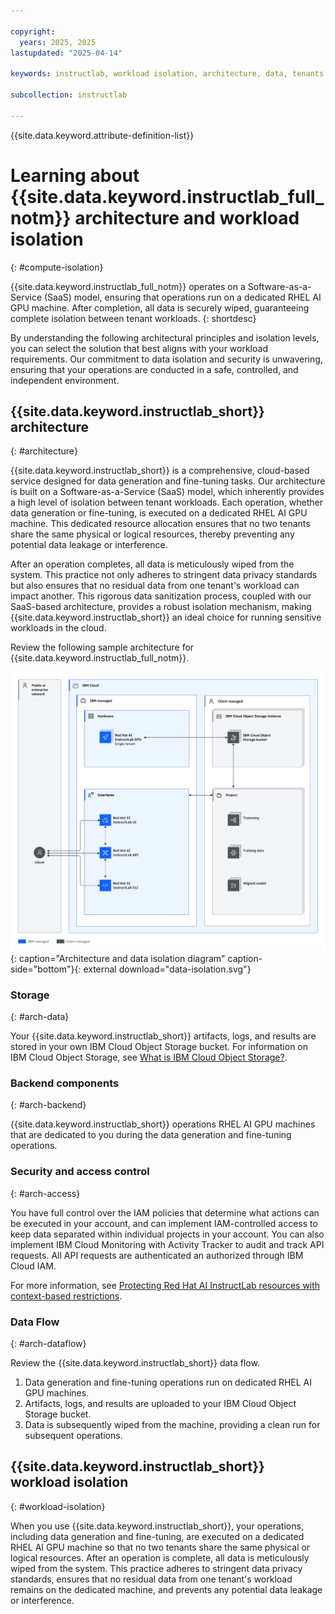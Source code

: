 ```yaml
---

copyright:
  years: 2025, 2025
lastupdated: "2025-04-14"

keywords: instructlab, workload isolation, architecture, data, tenants

subcollection: instructlab

---
```


{{site.data.keyword.attribute-definition-list}}

# Learning about {{site.data.keyword.instructlab_full_notm}} architecture and workload isolation
{: #compute-isolation}


{{site.data.keyword.instructlab_full_notm}} operates on a Software-as-a-Service (SaaS) model, ensuring that operations run on a dedicated RHEL AI GPU machine. After completion, all data is securely wiped, guaranteeing complete isolation between tenant workloads.
{: shortdesc}

By understanding the following architectural principles and isolation levels, you can select the solution that best aligns with your workload requirements. Our commitment to data isolation and security is unwavering, ensuring that your operations are conducted in a safe, controlled, and independent environment.

## {{site.data.keyword.instructlab_short}} architecture
{: #architecture}

{{site.data.keyword.instructlab_short}} is a comprehensive, cloud-based service designed for data generation and fine-tuning tasks. Our architecture is built on a Software-as-a-Service (SaaS) model, which inherently provides a high level of isolation between tenant workloads. Each operation, whether data generation or fine-tuning, is executed on a dedicated RHEL AI GPU machine. This dedicated resource allocation ensures that no two tenants share the same physical or logical resources, thereby preventing any potential data leakage or interference.

After an operation completes, all data is meticulously wiped from the system. This practice not only adheres to stringent data privacy standards but also ensures that no residual data from one tenant's workload can impact another. This rigorous data sanitization process, coupled with our SaaS-based architecture, provides a robust isolation mechanism, making {{site.data.keyword.instructlab_short}} an ideal choice for running sensitive workloads in the cloud.


Review the following sample architecture for {{site.data.keyword.instructlab_full_notm}}.  

![{{site.data.keyword.instructlab_short}} architecture and data isolation diagram](images/data-isolation.svg "{{site.data.keyword.instructlab_short}} architecture and data isolation diagram"){: caption="Architecture and data isolation diagram" caption-side="bottom"}{: external download="data-isolation.svg"}


### Storage
{: #arch-data}

Your {{site.data.keyword.instructlab_short}} artifacts, logs, and results are stored in your own IBM Cloud Object Storage bucket. For information on IBM Cloud Object Storage, see [What is IBM Cloud Object Storage?](/docs/cloud-object-storage?topic=cloud-object-storage-about-cloud-object-storage).


### Backend components
{: #arch-backend}

{{site.data.keyword.instructlab_short}} operations RHEL AI GPU machines that are dedicated to you during the data generation and fine-tuning operations. 

### Security and access control
{: #arch-access}

You have full control over the IAM policies that determine what actions can be executed in your account, and can implement IAM-controlled access to keep data separated within individual projects in your account. You can also implement IBM Cloud Monitoring with Activity Tracker to audit and track API requests. All API requests are authenticated an authorized through IBM Cloud IAM. 

For more information, see [Protecting Red Hat AI InstructLab resources with context-based restrictions](/docs/instructlab?topic=instructlab-cbr&interface=ui).

### Data Flow
{: #arch-dataflow}

Review the {{site.data.keyword.instructlab_short}} data flow. 

1. Data generation and fine-tuning operations run on dedicated RHEL AI GPU machines.
2. Artifacts, logs, and results are uploaded to your IBM Cloud Object Storage bucket.
3. Data is subsequently wiped from the machine, providing a clean run for subsequent operations. 

## {{site.data.keyword.instructlab_short}} workload isolation
{: #workload-isolation}

When you use {{site.data.keyword.instructlab_short}}, your operations, including data generation and fine-tuning, are executed on a dedicated RHEL AI GPU machine so that no two tenants share the same physical or logical resources. After an operation is complete, all data is meticulously wiped from the system. This practice adheres to stringent data privacy standards, ensures that no residual data from one tenant's workload remains on the dedicated machine, and prevents any potential data leakage or interference. 
